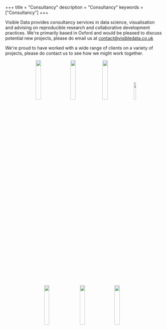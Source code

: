 +++
title = "Consultancy"
description = "Consultancy"
keywords = ["Consultancy"]
+++

Visible Data provides consultancy services in data science, visualisation and advising on reproducible research and collaborative development practices. We're primarily based in Oxford and would be pleased to discuss potential new projects, please do email us at <a href='mailto:contact@visibledata.co.uk'>contact@visibledata.co.uk</a>

<!--
<div class="row" style='background-color:#f5f5f5'>

<div class="col-md-4">

<center>
Training development
</center>

</div>


<div class="col-md-4">

<center>
Data visualisation consultancy
</center>

</div>


<div class="col-md-4">

<center>
Reproducability advice
</center>

</div>

</div>
!-->

We're proud to have worked with a wide range of clients on a variety of projects, please do contact us to see how we might work together.

<!--html_preserve-->
<div class="row">
<center>
<p>
<img src="../img/clients/figshare_logo.png" alt="" width="18%" height="18%" />&nbsp; &nbsp;&nbsp;
<img src="../img/clients/linkedin-logo.png" alt="" width="18%" height="18%" />&nbsp;&nbsp;
<img src="../img/clients/lynda_logo.png" alt="" width="18%" height="18%" />&nbsp; &nbsp;&nbsp;
<img src="../img/clients/university-of-oxford.png" alt="" width="12%" height="12%" />
<br><br>
<img src="../img/clients/perspectum-diagnostics-logo.png" alt="" width="18%" height="18%"/>&nbsp; &nbsp;&nbsp;&nbsp;
<img src="../img/clients/rss-logo.jpg" alt="" width="18%" height="18%"/>&nbsp;&nbsp;&nbsp;&nbsp;
<img src="../img/clients/sage-publishing-logo.jpg" alt="" width="18%" height="18%"/>&nbsp;&nbsp;&nbsp;&nbsp;
</p>
<center>
      </div>
<!--/html_preserve-->